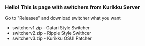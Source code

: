 ### Hello! This is page with switchers from Kurikku Server

Go to "Releases" and download switcher what you want

- switcherv1.zip - Gatari Style Switcher<br/>
- switcherv2.zip - Ripple Style Swithcer<br/>
- switcherv3.zip - Kurikku OSU! Patcher<br/>

